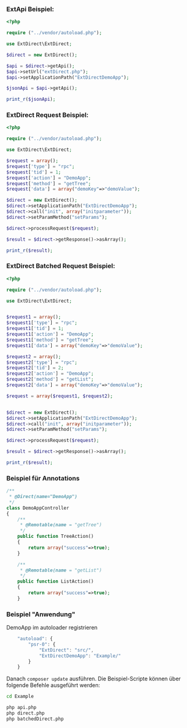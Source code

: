

### ExtApi Beispiel:

``` php
<?php

require ("../vendor/autoload.php");

use ExtDirect\ExtDirect;

$direct = new ExtDirect();

$api = $direct->getApi();
$api->setUrl("extDirect.php");
$api->setApplicationPath("ExtDirectDemoApp");

$jsonApi = $api->getApi();

print_r($jsonApi);
```

### ExtDirect Request Beispiel:

``` php
<?php

require ("../vendor/autoload.php");

use ExtDirect\ExtDirect;

$request = array();
$request['type'] = "rpc";
$request['tid'] = 1;
$request['action'] = "DemoApp";
$request['method'] = "getTree";
$request['data'] = array("demoKey"=>"demoValue");

$direct = new ExtDirect();
$direct->setApplicationPath("ExtDirectDemoApp");
$direct->call("init", array("initparameter"));
$direct->setParamMethod("setParams");

$direct->processRequest($request);

$result = $direct->getResponse()->asArray();

print_r($result);
```

### ExtDirect Batched Request Beispiel:

``` php
<?php

require ("../vendor/autoload.php");

use ExtDirect\ExtDirect;


$request1 = array();
$request1['type'] = "rpc";
$request1['tid'] = 1;
$request1['action'] = "DemoApp";
$request1['method'] = "getTree";
$request1['data'] = array("demoKey"=>"demoValue");

$request2 = array();
$request2['type'] = "rpc";
$request2['tid'] = 2;
$request2['action'] = "DemoApp";
$request2['method'] = "getList";
$request2['data'] = array("demoKey"=>"demoValue");

$request = array($request1, $request2);


$direct = new ExtDirect();
$direct->setApplicationPath("ExtDirectDemoApp");
$direct->call("init", array("initparameter"));
$direct->setParamMethod("setParams");

$direct->processRequest($request);

$result = $direct->getResponse()->asArray();

print_r($result);
```


### Beispiel für Annotations

``` php
/**
 * @Direct(name="DemoApp")
 */
class DemoAppController
{
    /**
     * @Remotable(name = "getTree")
     */
    public function TreeAction()
    {
        return array("success"=>true);
    }

    /**
     * @Remotable(name = "getList")
     */
    public function ListAction()
    {
        return array("success"=>true);
    }
```

### Beispiel "Anwendung"

DemoApp im autoloader registrieren

``` js
    "autoload": {
        "psr-0": {
            "ExtDirect": "src/",
            "ExtDirectDemoApp": "Example/"
        }
    }
```

Danach ``composer update`` ausführen. Die Beispiel-Scripte können über folgende Befehle ausgeführt werden:

``` bash
cd Example

php api.php
php direct.php
php batchedDirect.php

```





